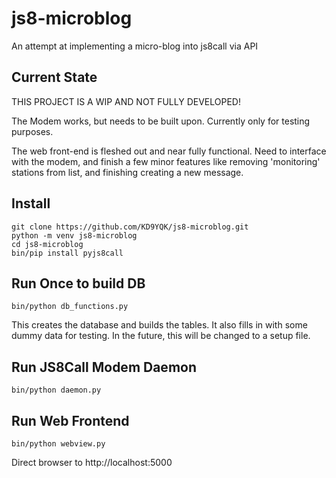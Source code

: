 # js8-microblog
An attempt at implementing a micro-blog into js8call via API

## Current State
THIS PROJECT IS A WIP AND NOT FULLY DEVELOPED!

The Modem works, but needs to be built upon. Currently only for testing purposes.

The web front-end is fleshed out and near fully functional. Need to interface with the modem, and finish a few minor features like removing 'monitoring' stations from list, and finishing creating a new message.

## Install
```
git clone https://github.com/KD9YQK/js8-microblog.git
python -m venv js8-microblog
cd js8-microblog
bin/pip install pyjs8call
```
## Run Once to build DB
`bin/python db_functions.py`

This creates the database and builds the tables. It also fills in with some dummy data for testing.  In the future, this will be changed to a setup file.

## Run JS8Call Modem Daemon
`bin/python daemon.py`

## Run Web Frontend
`bin/python webview.py`

Direct browser to http://localhost:5000
